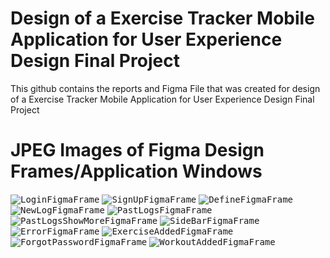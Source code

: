 # Design of a Exercise Tracker Mobile Application for User Experience Design Final Project
This github contains the reports and Figma File that was created for design of a Exercise Tracker Mobile Application for User Experience Design Final Project

# JPEG Images of Figma Design Frames/Application Windows
<kbd>![LoginFigmaFrame](https://github.com/AndyyLC/UserExperienceFinalProject/blob/main/FigmaFramesJPG/Login.jpg?raw=true)</kbd>
<kbd>![SignUpFigmaFrame](https://github.com/AndyyLC/UserExperienceFinalProject/blob/main/FigmaFramesJPG/SignUp.jpg?raw=true)</kbd>
<kbd>![DefineFigmaFrame](https://github.com/AndyyLC/UserExperienceFinalProject/blob/main/FigmaFramesJPG/Define.jpg?raw=true)</kbd>
<kbd>![NewLogFigmaFrame](https://github.com/AndyyLC/UserExperienceFinalProject/blob/main/FigmaFramesJPG/NewLog.jpg?raw=true)</kbd>
<kbd>![PastLogsFigmaFrame](https://github.com/AndyyLC/UserExperienceFinalProject/blob/main/FigmaFramesJPG/PastLogs.jpg?raw=true)</kbd>
<kbd>![PastLogsShowMoreFigmaFrame](https://github.com/AndyyLC/UserExperienceFinalProject/blob/main/FigmaFramesJPG/PastLogsShowMore.jpg?raw=true)</kbd>
<kbd>![SideBarFigmaFrame](https://github.com/AndyyLC/UserExperienceFinalProject/blob/main/FigmaFramesJPG/Sidebar.jpg?raw=true)</kbd>
<kbd>![ErrorFigmaFrame](https://github.com/AndyyLC/UserExperienceFinalProject/blob/main/FigmaFramesJPG/Error.jpg?raw=true)</kbd>
<kbd>![ExerciseAddedFigmaFrame](https://github.com/AndyyLC/UserExperienceFinalProject/blob/main/FigmaFramesJPG/Exercise%20Added.jpg?raw=true)</kbd>
<kbd>![ForgotPasswordFigmaFrame](https://github.com/AndyyLC/UserExperienceFinalProject/blob/main/FigmaFramesJPG/ForgotPassword.jpg?raw=true)</kbd>
<kbd>![WorkoutAddedFigmaFrame](https://github.com/AndyyLC/UserExperienceFinalProject/blob/main/FigmaFramesJPG/Workout%20Added.jpg?raw=true)</kbd>

